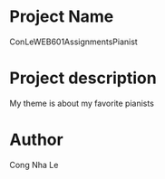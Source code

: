 # Project Name
ConLeWEB601AssignmentsPianist

# Project description
My theme is about my favorite pianists
# Author
Cong Nha Le